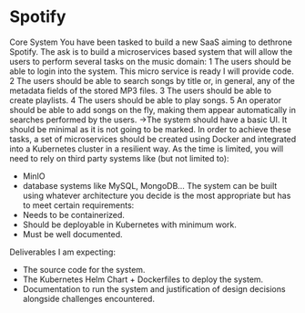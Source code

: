 # Spotify
Core System
You have been tasked to build a new SaaS aiming to dethrone Spotify. The ask is to build a microservices
based system that will allow the users to perform several tasks on the music domain:
1 The users should be able to login into the system. This micro service is ready I will provide code.
2 The users should be able to search songs by title or, in general, any of the metadata fields of the
stored MP3 files.
3 The users should be able to create playlists.
4 The users should be able to play songs.
5 An operator should be able to add songs on the fly, making them appear automatically in
searches performed by the users.
->The system should have a basic UI. It should be minimal as it is not going to be marked.
In order to achieve these tasks, a set of microservices should be created using Docker and integrated into a Kubernetes cluster in a resilient way. As the time is limited, you will need to rely on third party systems like
(but not limited to):
- MinIO
- database systems like MySQL, MongoDB…
The system can be built using whatever architecture you decide is the most appropriate but has to meet
certain requirements:
- Needs to be containerized.
- Should be deployable in Kubernetes with minimum work.
- Must be well documented.

Deliverables
I am expecting: 
- The source code for the system.
 - The Kubernetes Helm Chart + Dockerfiles to deploy the system. 
- Documentation to run the system and justification of design decisions alongside challenges encountered.